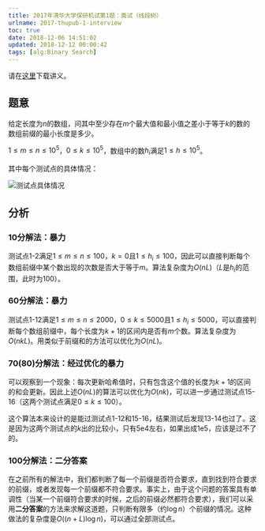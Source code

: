 ```yaml
---
title: 2017年清华大学保研机试第1题：面试（线段树）
urlname: 2017-thupub-1-interview
toc: true
date: 2018-12-06 14:51:02
updated: 2018-12-12 00:00:42
tags: [alg:Binary Search]
---
```


请在[这里](/files/code+-5-5.pdf)下载讲义。

## 题意

给定长度为$n$的数组，问其中至少存在$m$个最大值和最小值之差小于等于$k$的数的数组前缀的最小长度是多少。

$1\leq m \leq n \leq 10^5$，$0 \leq k \leq 10^5$，数组中的数$h_i$满足$1 \leq h \leq 10^5$。

其中每个测试点的具体情况：

![测试点具体情况](testpoints.png)

## 分析

### 10分解法：暴力

测试点1-2满足$1\leq m \leq n \leq 100$，$k = 0$且$1 \leq h_i \leq 100$，因此可以直接判断每个数组前缀中某个数出现的次数是否大于等于$m$。算法复杂度为$O(nL)$（$L$是$h_i$的范围，此时为100）。

<script src="https://gist.github.com/zhanghuimeng/f0681c0bc71f6204255c21e91c8e5d58.js?file=interview_10pts.cpp"></script>

### 60分解法：暴力

<!--（真的没有必要写20分和40分了吧，随便一暴力就60分了……）-->

测试点1-12满足$1\leq m \leq n \leq 2000$，$0 \leq k \leq 5000$且$1 \leq h_i \leq 5000$，可以直接判断每个数组前缀中，每个长度为$k+1$的区间内是否有$m$个数。算法复杂度为$O(nkL)$。用类似于前缀和的方法可以优化为$O(nL)$。

<script src="https://gist.github.com/zhanghuimeng/f0681c0bc71f6204255c21e91c8e5d58.js?file=interview_60pts.cpp"></script>

### 70(80)分解法：经过优化的暴力

可以观察到一个现象：每次更新哈希值时，只有包含这个值的长度为$k+1$的区间的和会更新。因此上述$O(nL)$的算法可以优化为$O(nk)$，可以进一步通过测试点15-16（这两个测试点满足$0 \leq k \leq 100$）。

这个算法本来设计的是能过测试点1-12和15-16，结果测试后发现13-14也过了。这是因为这两个测试点的$k$出的比较小，只有5e4左右，如果出成1e5，应该是过不了的。

<script src="https://gist.github.com/zhanghuimeng/f0681c0bc71f6204255c21e91c8e5d58.js?file=interview_80pts.cpp"></script>

### 100分解法：二分答案

在之前所有的解法中，我们都判断了每一个前缀是否符合要求，直到找到符合要求的前缀，或者发现每一个前缀都不符合要求。事实上，由于这个问题的答案具有单调性（当某一个前缀符合要求的时候，之后的前缀必然都符合要求），我们可以采用**二分答案**的方法来求解这道题，只判断有限多（约$\log{n}$）个前缀的情况。这种做法的复杂度是$O((n+L)\log{n})$，可以通过全部测试点。

<script src="https://gist.github.com/zhanghuimeng/f0681c0bc71f6204255c21e91c8e5d58.js?file=interview_100pts.cpp"></script>
